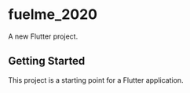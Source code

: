 # fuelme_2020

A new Flutter project.

## Getting Started

This project is a starting point for a Flutter application.


